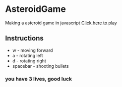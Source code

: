 # AsteroidGame

Making a asteroid game in javascript
[Click here to play](https://engichang1467.github.io/AsteroidGame/homePage.html)

## Instructions

- w - moving forward
- a - rotating left
- d - rotating right
- spacebar - shooting bullets

### you have 3 lives, good luck
